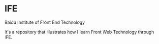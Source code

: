 # IFE
Baidu Institute of Front End Technology

It's a repository that illustrates how I learn Front Web Technology through IFE.
